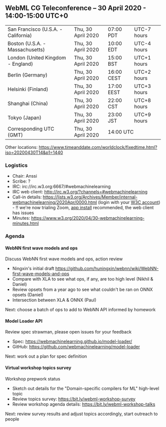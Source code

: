 ## WebML CG Teleconference – 30 April 2020 - 14:00-15:00 UTC+0

<table>
<tr><td> San Francisco (U.S.A. - California) <td> Thu, 30 April 2020 <td> 07:00 PDT <td> UTC-7 hours
<tr><td> Boston (U.S.A. - Massachusetts) <td> Thu, 30 April 2020 <td> 10:00 EDT <td> UTC-4 hours
<tr><td> London (United Kingdom - England) <td> Thu, 30 April 2020 <td> 15:00 BST <td> UTC+1 hours
<tr><td> Berlin (Germany) <td> Thu, 30 April 2020 <td> 16:00 CEST <td> UTC+2 hours
<tr><td> Helsinki (Finland) <td> Thu, 30 April 2020 <td> 17:00 EEST <td> UTC+3 hours
<tr><td> Shanghai (China) <td> Thu, 30 April 2020 <td> 22:00 CST <td> UTC+8 hours
<tr><td> Tokyo (Japan) <td> Thu, 30 April 2020 <td> 23:00 JST <td> UTC+9 hours
<tr><td> Corresponding UTC (GMT) <td> Thu, 30 April 2020 <td colspan=2> 14:00 UTC
</table>

Other locations: https://www.timeanddate.com/worldclock/fixedtime.html?iso=20200430T14&p1=1440

### Logistics

* Chair: Anssi
* Scribe: ?
* IRC: irc://irc.w3.org:6667/#webmachinelearning
* IRC web client: http://irc.w3.org/?channels=#webmachinelearning
* Call-in details: https://lists.w3.org/Archives/Member/internal-webmachinelearning/2020Apr/0000.html (login with your [W3C account](https://www.w3.org/Help/Account/)) - :bangbang: we're now trialing Zoom, [app install](https://zoom.us/download) recommended, the web client has issues
* Minutes: https://www.w3.org/2020/04/30-webmachinelearning-minutes.html

### Agenda

#### WebNN first wave models and ops

Discuss WebNN first wave models and ops, action review

- Ningxin's initial draft https://github.com/huningxin/webnn/wiki/WebNN-first-wave-models-and-ops
- Compare with XLA to see what ops, if any, are too high level (Nikhil & Daniel)
- Review opsets from a year ago to see what couldn't be ran on ONNX opsets (Daniel)
- Intersection between XLA & ONNX (Paul)

Next: choose a batch of ops to add to WebNN API informed by homework

#### Model Loader API

Review spec strawman, please open issues for your feedback

- Spec: https://webmachinelearning.github.io/model-loader/
- GitHub: https://github.com/webmachinelearning/model-loader

Next: work out a plan for spec definition

#### Virtual workshop topics survey

Workshop prepwork status

- Sketch out details for the "Domain-specific compilers for ML" high-level topic
- Review topics survey: https://bit.ly/webml-workshop-survey
- Review workshop agenda details: https://bit.ly/webml-workshop-talks

Next: review survey results and adjust topics accordingly, start outreach to people
